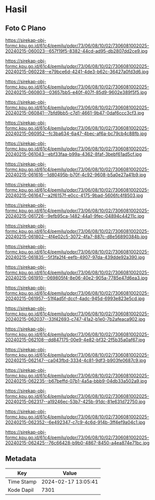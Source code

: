 # Hasil

## Foto C Plano

https://sirekap-obj-formc.kpu.go.id/61c4/pemilu/pdpr/73/06/08/10/02/7306081002025-20240215-060023--657f19f5-8382-44cd-ad95-db2807dd2ce9.jpg

https://sirekap-obj-formc.kpu.go.id/61c4/pemilu/pdpr/73/06/08/10/02/7306081002025-20240215-060228--e79bce6d-4241-4de3-b62c-36427a0fd3d6.jpg

https://sirekap-obj-formc.kpu.go.id/61c4/pemilu/pdpr/73/06/08/10/02/7306081002025-20240215-060803--03657bb5-e40f-407f-85d9-9602e389f5f5.jpg

https://sirekap-obj-formc.kpu.go.id/61c4/pemilu/pdpr/73/06/08/10/02/7306081002025-20240215-060841--7bfd9bb5-c7d1-4661-9b47-0daf6ccc3cf3.jpg

https://sirekap-obj-formc.kpu.go.id/61c4/pemilu/pdpr/73/06/08/10/02/7306081002025-20240215-060952--fc3ba634-6a47-4bec-af6a-bc79cb4c88fb.jpg

https://sirekap-obj-formc.kpu.go.id/61c4/pemilu/pdpr/73/06/08/10/02/7306081002025-20240215-061043--ebf33faa-b99a-4362-8faf-3bebf61ad5cf.jpg

https://sirekap-obj-formc.kpu.go.id/61c4/pemilu/pdpr/73/06/08/10/02/7306081002025-20240215-061616--1d80495b-b70f-4c92-9608-b5a0e27a41b9.jpg

https://sirekap-obj-formc.kpu.go.id/61c4/pemilu/pdpr/73/06/08/10/02/7306081002025-20240215-061647--a2f6157f-e0cc-4175-9bad-5606fc4f8503.jpg

https://sirekap-obj-formc.kpu.go.id/61c4/pemilu/pdpr/73/06/08/10/02/7306081002025-20240215-061726--9efb95ca-1482-44a1-9fec-04894c44211c.jpg

https://sirekap-obj-formc.kpu.go.id/61c4/pemilu/pdpr/73/06/08/10/02/7306081002025-20240215-061802--4f4e02c5-3072-4fa7-887c-d8e56890384b.jpg

https://sirekap-obj-formc.kpu.go.id/61c4/pemilu/pdpr/73/06/08/10/02/7306081002025-20240215-061835--5f3fa2f4-eefb-4907-97da-439dde92a390.jpg

https://sirekap-obj-formc.kpu.go.id/61c4/pemilu/pdpr/73/06/08/10/02/7306081002025-20240215-061910--069805f4-8e06-40e2-905a-7785e47d6ea3.jpg

https://sirekap-obj-formc.kpu.go.id/61c4/pemilu/pdpr/73/06/08/10/02/7306081002025-20240215-061957--51f4ad5f-dccf-4adc-945d-6993e823e5cd.jpg

https://sirekap-obj-formc.kpu.go.id/61c4/pemilu/pdpr/73/06/08/10/02/7306081002025-20240215-062037--33f42693-c747-41a2-b1e0-7b2afeaca902.jpg

https://sirekap-obj-formc.kpu.go.id/61c4/pemilu/pdpr/73/06/08/10/02/7306081002025-20240215-062108--dd847175-00e9-4e82-bf32-2f5b35a0af67.jpg

https://sirekap-obj-formc.kpu.go.id/61c4/pemilu/pdpr/73/06/08/10/02/7306081002025-20240215-062147--ca043fbd-3334-4c81-9df3-b903fe0687c9.jpg

https://sirekap-obj-formc.kpu.go.id/61c4/pemilu/pdpr/73/06/08/10/02/7306081002025-20240215-062235--b67beffd-07b1-4a5a-bbb9-04db33a502a9.jpg

https://sirekap-obj-formc.kpu.go.id/61c4/pemilu/pdpr/73/06/08/10/02/7306081002025-20240215-062317--a19246ec-53b7-425b-91dc-81e631d72750.jpg

https://sirekap-obj-formc.kpu.go.id/61c4/pemilu/pdpr/73/06/08/10/02/7306081002025-20240215-062352--6e492347-c7c9-4c6d-914b-3ff4ef9a04c1.jpg

https://sirekap-obj-formc.kpu.go.id/61c4/pemilu/pdpr/73/06/08/10/02/7306081002025-20240215-062425--76c66428-b9b0-4867-8450-a4ea874e71bc.jpg


## Metadata

| Key        | Value               |
| ---------- | ------------------- |
| Time Stamp | 2024-02-17 13:05:41 |
| Kode Dapil | 7301                |



